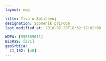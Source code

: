 ```yaml
---
layout: map

title: Tisa u Botićevoj
designation: Spomenik prirode
last_modified_at: 2018-07-29T18:32:12+02:00

WDPA: [555589011]
BioRaS: [271]
geoSrbija:
  L1_182: [48]
---
```


